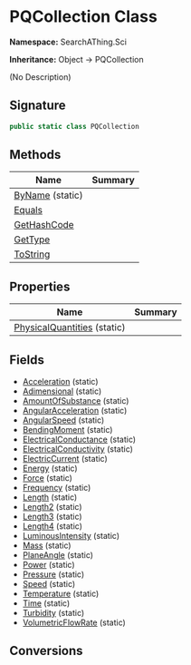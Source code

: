 # PQCollection Class
**Namespace:** SearchAThing.Sci

**Inheritance:** Object → PQCollection

(No Description)

## Signature
```csharp
public static class PQCollection
```
## Methods
|**Name**|**Summary**|
|---|---|
|[ByName](PQCollection/ByName.md) (static)||
|[Equals](PQCollection/Equals.md)||
|[GetHashCode](PQCollection/GetHashCode.md)||
|[GetType](PQCollection/GetType.md)||
|[ToString](PQCollection/ToString.md)||
## Properties
|**Name**|**Summary**|
|---|---|
|[PhysicalQuantities](PQCollection/PhysicalQuantities.md) (static)|
## Fields
- [Acceleration](PQCollection/Acceleration.md) (static)
- [Adimensional](PQCollection/Adimensional.md) (static)
- [AmountOfSubstance](PQCollection/AmountOfSubstance.md) (static)
- [AngularAcceleration](PQCollection/AngularAcceleration.md) (static)
- [AngularSpeed](PQCollection/AngularSpeed.md) (static)
- [BendingMoment](PQCollection/BendingMoment.md) (static)
- [ElectricalConductance](PQCollection/ElectricalConductance.md) (static)
- [ElectricalConductivity](PQCollection/ElectricalConductivity.md) (static)
- [ElectricCurrent](PQCollection/ElectricCurrent.md) (static)
- [Energy](PQCollection/Energy.md) (static)
- [Force](PQCollection/Force.md) (static)
- [Frequency](PQCollection/Frequency.md) (static)
- [Length](PQCollection/Length.md) (static)
- [Length2](PQCollection/Length2.md) (static)
- [Length3](PQCollection/Length3.md) (static)
- [Length4](PQCollection/Length4.md) (static)
- [LuminousIntensity](PQCollection/LuminousIntensity.md) (static)
- [Mass](PQCollection/Mass.md) (static)
- [PlaneAngle](PQCollection/PlaneAngle.md) (static)
- [Power](PQCollection/Power.md) (static)
- [Pressure](PQCollection/Pressure.md) (static)
- [Speed](PQCollection/Speed.md) (static)
- [Temperature](PQCollection/Temperature.md) (static)
- [Time](PQCollection/Time.md) (static)
- [Turbidity](PQCollection/Turbidity.md) (static)
- [VolumetricFlowRate](PQCollection/VolumetricFlowRate.md) (static)
## Conversions
